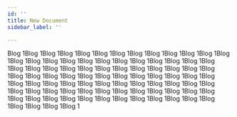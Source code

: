 ```yaml
---
id: ''
title: New Document
sidebar_label: ''

---
```

Blog 1Blog 1Blog 1Blog 1Blog 1Blog 1Blog 1Blog 1Blog 1Blog 1Blog 1Blog 1Blog 1Blog 1Blog 1Blog 1Blog 1Blog 1Blog 1Blog 1Blog 1Blog 1Blog 1Blog 1Blog 1Blog 1Blog 1Blog 1Blog 1Blog 1Blog 1Blog 1Blog 1Blog 1Blog 1Blog 1Blog 1Blog 1Blog 1Blog 1Blog 1Blog 1Blog 1Blog 1Blog 1Blog 1Blog 1Blog 1Blog 1Blog 1Blog 1Blog 1Blog 1Blog 1Blog 1Blog 1Blog 1Blog 1Blog 1Blog 1Blog 1Blog 1Blog 1Blog 1Blog 1Blog 1Blog 1Blog 1Blog 1Blog 1Blog 1Blog 1Blog 1Blog 1Blog 1Blog 1Blog 1Blog 1Blog 1Blog 1Blog 1Blog 1Blog 1Blog 1Blog 1Blog 1Blog 1Blog 1Blog 1
